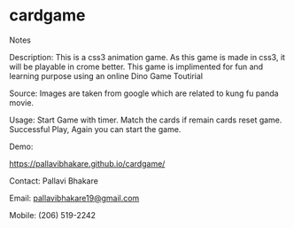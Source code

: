 # cardgame
Notes

Description:
This is a css3 animation game. 
As this game is made in css3, it will be playable in crome better. 
This game is implimented for fun and learning purpose using an online Dino Game Toutirial

Source:
Images are taken from google which are related to kung fu panda movie.

Usage:
Start Game with timer.
Match the cards if remain cards reset game.
Successful Play, Again you can start the game.

Demo:

https://pallavibhakare.github.io/cardgame/

Contact:
Pallavi Bhakare

Email: pallavibhakare19@gmail.com

Mobile: (206) 519-2242
